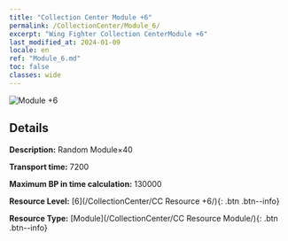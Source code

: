 ```yaml
---
title: "Collection Center Module +6"
permalink: /CollectionCenter/Module_6/
excerpt: "Wing Fighter Collection CenterModule +6"
last_modified_at: 2024-01-09
locale: en
ref: "Module_6.md"
toc: false
classes: wide
---
```



![Module +6](/images/cc/CC_Module_5.png)

## Details

  **Description:** Random Module×40

  **Transport time:** 7200

  **Maximum BP in time calculation:** 130000

  **Resource Level:** [6](/CollectionCenter/CC Resource +6/){: .btn .btn--info}

  **Resource Type:** [Module](/CollectionCenter/CC Resource Module/){: .btn .btn--info}

